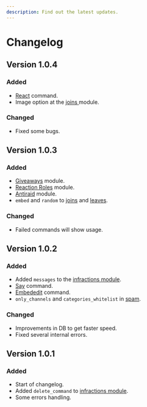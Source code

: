 ```yaml
---
description: Find out the latest updates.
---
```


# Changelog

## Version 1.0.4

### Added

* [React](../commands/miscellaneous.md#add-a-reaction-to-a-message-100) command.
* Image option at the [joins ](../configuration/modules/joins.md)module.

### Changed

* Fixed some bugs.

## Version 1.0.3

### Added

* [Giveaways](../commands/giveaways.md) module.
* [Reaction Roles](../configuration/modules/reaction-roles.md) module.
* [Antiraid](../configuration/modules/antiraid.md) module.
* `embed` and `random` to [joins](../configuration/modules/joins.md) and [leaves](../configuration/modules/leaves.md).

### Changed

* Failed commands will show usage.

## Version 1.0.2

### Added

* Added `messages` to the [infractions module](../configuration/modules/infractions.md).
* [Say](../commands/miscellaneous.md#send-a-message-to-a-channel-100) command.
* [Embededit](../commands/miscellaneous.md#edit-a-sent-embed-100) command.
* `only_channels` and `categories_whitelist` in [spam](../configuration/modules/spam.md).

### Changed

* Improvements in DB to get faster speed.
* Fixed several internal errors.

## Version 1.0.1

### Added

* Start of changelog.
* Added `delete_command` to [infractions module](../configuration/modules/infractions.md).
* Some errors handling.



